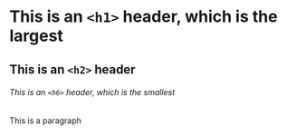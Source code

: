 # This is an `<h1>` header, which is the largest

## This is an `<h2>` header

###### This is an `<h6>` header, which is the smallest

This is a paragraph
